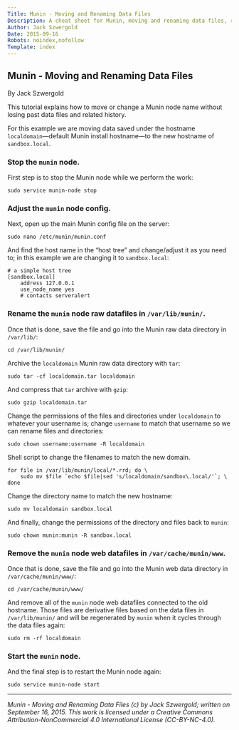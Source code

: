 ```yaml
---
Title: Munin - Moving and Renaming Data Files
Description: A cheat sheet for Munin, moving and renaming data files, related items.
Author: Jack Szwergold
Date: 2015-09-16
Robots: noindex,nofollow
Template: index
---
```


## Munin - Moving and Renaming Data Files

By Jack Szwergold

This tutorial explains how to move or change a Munin node name without losing past data files and related history.

For this example we are moving data saved under the hostname `localdomain`—default Munin install hostname—to the new hostname of `sandbox.local`.

### Stop the `munin` node.

First step is to stop the Munin node while we perform the work:

    sudo service munin-node stop

### Adjust the `munin` node config.

Next, open up the main Munin config file on the server:

	sudo nano /etc/munin/munin.conf

And find the host name in the “host tree” and change/adjust it as you need to; in this example we are changing it to `sandbox.local`:

	# a simple host tree
	[sandbox.local]
	    address 127.0.0.1
	    use_node_name yes
	    # contacts serveralert

### Rename the `munin` node raw datafiles in `/var/lib/munin/`.

Once that is done, save the file and go into the Munin raw data directory in `/var/lib/`:

    cd /var/lib/munin/

Archive the `localdomain` Munin raw data directory with `tar`:

    sudo tar -cf localdomain.tar localdomain

And compress that `tar` archive with `gzip`:

    sudo gzip localdomain.tar

Change the permissions of the files and directories under `localdomain` to whatever your username is; change `username` to match that username so we can rename files and directories:

    sudo chown username:username -R localdomain

Shell script to change the filenames to match the new domain.

	for file in /var/lib/munin/local/*.rrd; do \
		sudo mv $file `echo $file|sed 's/localdomain/sandbox\.local/'`; \
	done

Change the directory name to match the new hostname:

    sudo mv localdomain sandbox.local

And finally, change the permissions of the directory and files back to `munin`:

    sudo chown munin:munin -R sandbox.local

### Remove the `munin` node web datafiles in `/var/cache/munin/www`.

Once that is done, save the file and go into the Munin web data directory in `/var/cache/munin/www/`:

    cd /var/cache/munin/www/

And remove all of the `munin` node web datafiles connected to the old hostname. Those files are derivative files based on the data files in `/var/lib/munin/` and will be regenerated by `munin` when it cycles through the data files again:

    sudo rm -rf localdomain

### Start the `munin` node.

And the final step is to restart the Munin node again:

    sudo service munin-node start

***

*Munin - Moving and Renaming Data Files (c) by Jack Szwergold; written on September 16, 2015. This work is licensed under a Creative Commons Attribution-NonCommercial 4.0 International License (CC-BY-NC-4.0).*